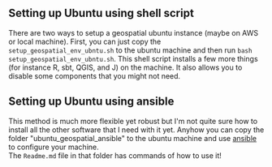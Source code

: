 ## Setting up Ubuntu using shell script

There are two ways to setup a geospatial ubuntu instance (maybe on AWS or local machine).
First, you can just copy the `setup_geospatial_env_ubntu.sh` to the ubuntu machine and
then run `bash setup_geospatial_env_ubntu.sh`.  This shell script installs a few more
things (for instance R, sbt, QGIS, and J) on the machine.  It also allows you to disable
some components that you might not need.


## Setting up Ubuntu using ansible

This method is much more flexible yet robust but I'm not quite sure how to install all
the other software that I need with it yet.  Anyhow you can copy the folder "ubuntu_geospatial_ansible"
to the ubuntu machine and use [ansible](https://www.ansible.com/) to configure your machine.  
The `Readme.md` file in that folder has commands of how to use it!
